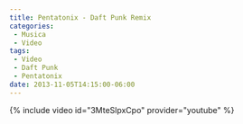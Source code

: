 ```yaml
---
title: Pentatonix - Daft Punk Remix
categories: 
 - Musica
 - Video
tags:
 - Video
 - Daft Punk
 - Pentatonix
date: 2013-11-05T14:15:00-06:00
---
```

{% include video id="3MteSlpxCpo" provider="youtube" %}